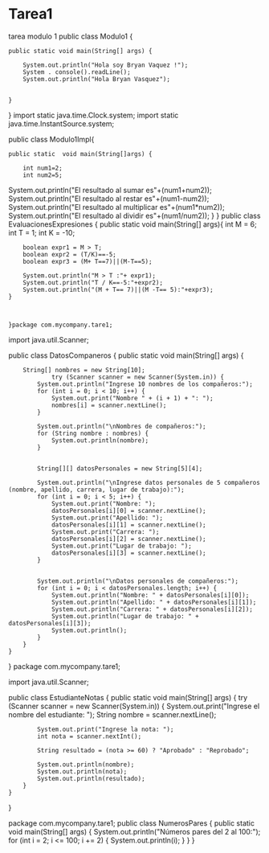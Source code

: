# Tarea1
tarea modulo 1
public class Modulo1 {

    public static void main(String[] args) {
     
        System.out.println("Hola soy Bryan Vaquez !");
        System . console().readLine();
        System.out.println("Hola Bryan Vasquez");
        
        
    }
   
}
import static java.time.Clock.system;
import static java.time.InstantSource.system;


public class Modulo1Impl{

    
    public static  void main(String[]args) {
   
        int num1=2;
        int num2=5;
        
 
System.out.println("El resultado al sumar es"+(num1+num2));
System.out.println("El resultado al restar es"+(num1-num2));
        System.out.println("El resultado al multiplicar es"+(num1*num2));
        System.out.println("El resultado al dividir es"+(num1/num2));
    }
}
public class EvaluacionesExpresiones {
    public static void main(String[] args){
        int M = 6;
        int T = 1;
        int K = -10;
        
        boolean expr1 = M > T;
        boolean expr2 = (T/K)==-5;
        boolean expr3 = (M+ T==7)||(M-T==5);
        
        System.out.println("M > T :"+ expr1);
        System.out.println("T / K==-5:"+expr2);
        System.out.println("(M + T== 7)||(M -T== 5):"+expr3);
    }
            
        
        
    }package com.mycompany.tare1;

import java.util.Scanner;

public class DatosCompaneros {
    public static void main(String[] args) {
        
        String[] nombres = new String[10];
                try (Scanner scanner = new Scanner(System.in)) {
            System.out.println("Ingrese 10 nombres de los compañeros:");
            for (int i = 0; i < 10; i++) {
                System.out.print("Nombre " + (i + 1) + ": ");
                nombres[i] = scanner.nextLine();
            }
            
            System.out.println("\nNombres de compañeros:");
            for (String nombre : nombres) {
                System.out.println(nombre);
            }
            
            
            String[][] datosPersonales = new String[5][4];
            
            System.out.println("\nIngrese datos personales de 5 compañeros (nombre, apellido, carrera, lugar de trabajo):");
            for (int i = 0; i < 5; i++) {
                System.out.print("Nombre: ");
                datosPersonales[i][0] = scanner.nextLine();
                System.out.print("Apellido: ");
                datosPersonales[i][1] = scanner.nextLine();
                System.out.print("Carrera: ");
                datosPersonales[i][2] = scanner.nextLine();
                System.out.print("Lugar de trabajo: ");
                datosPersonales[i][3] = scanner.nextLine();
            }
            
            
            System.out.println("\nDatos personales de compañeros:");
            for (int i = 0; i < datosPersonales.length; i++) {
                System.out.println("Nombre: " + datosPersonales[i][0]);
                System.out.println("Apellido: " + datosPersonales[i][1]);
                System.out.println("Carrera: " + datosPersonales[i][2]);
                System.out.println("Lugar de trabajo: " + datosPersonales[i][3]);
                System.out.println();
            }
        }
    }
}
    package com.mycompany.tare1;

import java.util.Scanner;

public class EstudianteNotas {
    public static void main(String[] args) {
        try (Scanner scanner = new Scanner(System.in)) {
            System.out.print("Ingrese el nombre del estudiante: ");
            String nombre = scanner.nextLine();
            
            System.out.print("Ingrese la nota: ");
            int nota = scanner.nextInt();
           
            String resultado = (nota >= 60) ? "Aprobado" : "Reprobado";
            
            System.out.println(nombre);
            System.out.println(nota);
            System.out.println(resultado);
        }
    }
}
    
    
package com.mycompany.tare1;
public class NumerosPares {
    public static void main(String[] args) {
        System.out.println("Números pares del 2 al 100:");
        for (int i = 2; i <= 100; i += 2) {
            System.out.println(i);
        }
    }
}
    
